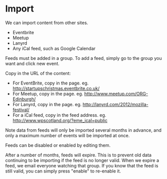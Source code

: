 # Import


We can import content from other sites.

  * Eventbrite
  * Meetup
  * Lanyrd
  * Any iCal feed, such as Google Calendar

Feeds must be added in a group. To add a feed, simply go to the group you want and click new event.

Copy in the URL of the content:

  * For EventBrite, copy in the page. eg. http://startupschristmas.eventbrite.co.uk/
  * For Meetup, copy in the page. eg. http://www.meetup.com/ORG-Edinburgh/
  * For Lanyrd, copy in the page. eg. http://lanyrd.com/2012/mozilla-festival/
  * For a iCal feed, copy in the feed address. eg. http://www.wpscotland.org/?eme_ical=public

Note data from feeds will only be imported several months in advance, and only 
  a maximum number of events will be imported at once.

Feeds can be disabled or enabled by editing them.

After a number of months, feeds will expire. This is to prevent old data 
continuing to be importing if the feed is no longer valid. When we expire a feed,
we email everyone watching that group. If you know that the feed is still 
valid, you can simply press "enable" to re-enable it.


